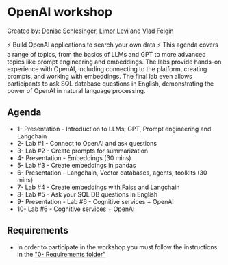 # OpenAI workshop 
Created by: [Denise Schlesinger](https://www.linkedin.com/in/deniseschlesinger/), [Limor Levi](https://www.linkedin.com/in/limor-levi/) and [Vlad Feigin](https://www.linkedin.com/in/vladifeigin/) 

⚡ Build OpenAI applications to search your own data ⚡
This agenda covers a range of topics, from the basics of LLMs and GPT to more advanced topics like prompt engineering and embeddings. The labs provide hands-on experience with OpenAI, including connecting to the platform, creating prompts, and working with embeddings. The final lab even allows participants to ask SQL database questions in English, demonstrating the power of OpenAI in natural language processing.

## Agenda


- 1- Presentation - Introduction to LLMs, GPT, Prompt engineering and Langchain 
- 2- Lab #1 - Connect to OpenAI and ask questions
- 3- Lab #2 - Create prompts for summarization
- 4- Presentation - Embeddings (30 mins)
- 5- Lab #3 - Create embeddings in pandas
- 6- Presentation - Langchain, Vector databases, agents, toolkits (30 mins)
- 7- Lab #4 - Create embeddings with Faiss and Langchain
- 8- Lab #5 - Ask your SQL DB questions in English
- 9- Presentation - Lab #6 - Cognitive services + OpenAI
- 10- Lab #6 - Cognitive services + OpenAI


## Requirements
* In order to participate in the workshop you must follow the instructions in the ["0- Requirements folder"](./0-%20Requirements/Preparation.md)
